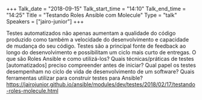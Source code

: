 +++
Talk_date = "2018-09-15"
Talk_start_time = "14:10"
Talk_end_time = "14:25"
Title = "Testando Roles Ansible com Molecule"
Type = "talk"
Speakers = ["jairo-junior"]
+++

Testes automatizados não apenas aumentam a qualidade do código produzido como também a velocidade do desenvolvimento e capacidade de mudança do seu código. Testes são a principal fonte de feedback ao longo do desenvolvimento e possibilitam um ciclo mais curto de entregas.
O que são Roles Ansible e como utilizá-los?
Quais técnicas/práticas de testes [automatizados] preciso compreender antes de iniciar?
Qual papel os testes desempenham no ciclo de vida de desenvolvimento de um software?
Quais ferramentas utilizar para construir testes para Ansible?
https://jairojunior.github.io/ansible/modules/dev/testes/2018/02/17/testando-roles-molecule.html
